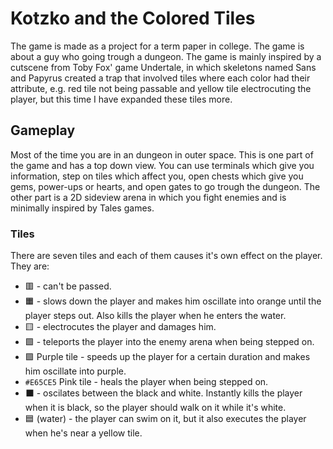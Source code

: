 # Kotzko and the Colored Tiles #

The game is made as a project for a term paper in college. The game is about a guy who going trough a dungeon. The game is mainly inspired by a cutscene from Toby Fox' game Undertale, in which skeletons named Sans and Papyrus created a trap that involved tiles where each color had their attribute, e.g. red tile not being passable and yellow tile electrocuting the player, but this time I have expanded these tiles more.

## Gameplay ##

Most of the time you are in an dungeon in outer space. This is one part of the game and has a top down view. You can use terminals which give you information, step on tiles which affect you, open chests which give you gems, power-ups or hearts, and open gates to go trough the dungeon.
The other part is a 2D sideview arena in which you fight enemies and is minimally inspired by Tales games.

### Tiles ###

There are seven tiles and each of them causes it's own effect on the player. They are:
* 🟥 - can't be passed.
* 🟧 - slows down the player and makes him oscillate into orange until the player steps out. Also kills the player when he enters the water.
* 🟨 - electrocutes the player and damages him.
* 🟩 - teleports the player into the enemy arena when being stepped on.
* 🟪 Purple tile - speeds up the player for a certain duration and makes him oscillate into purple.
* `#E65CE5` Pink tile - heals the player when being stepped on.
* ⬛ - oscilates between the black and white. Instantly kills the player when it is black, so the player should walk on it while it's white.
* 🟦 (water) - the player can swim on it, but it also executes the player when he's near a yellow tile.
